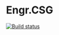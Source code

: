 # Engr.CSG

[![Build status](https://ci.appveyor.com/api/projects/status/6n8r65pseup7a5ru?svg=true)](https://ci.appveyor.com/project/veggielane/engr-csg)
